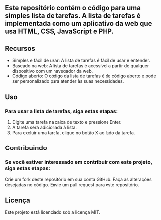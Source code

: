 ## Este repositório contém o código para uma simples lista de tarefas. A lista de tarefas é implementada como um aplicativo da web que usa HTML, CSS, JavaScript e PHP.

## Recursos
* Simples e fácil de usar: A lista de tarefas é fácil de usar e entender.
* Baseado na web: A lista de tarefas é acessível a partir de qualquer dispositivo com um navegador da web.
* Código aberto: O código da lista de tarefas é de código aberto e pode ser personalizado para atender às suas necessidades.
  
## Uso
### Para usar a lista de tarefas, siga estas etapas:

1. Digite uma tarefa na caixa de texto e pressione Enter.
2. A tarefa será adicionada à lista.
3. Para excluir uma tarefa, clique no botão X ao lado da tarefa.
## Contribuindo
### Se você estiver interessado em contribuir com este projeto, siga estas etapas:

Crie um fork deste repositório em sua conta GitHub.
Faça as alterações desejadas no código.
Envie um pull request para este repositório.
## Licença
Este projeto está licenciado sob a licença MIT.
